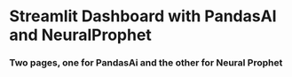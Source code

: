 # Streamlit Dashboard with PandasAI and NeuralProphet
### Two pages, one for PandasAi and the other for Neural Prophet